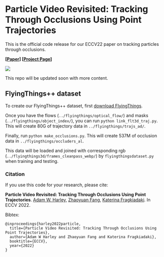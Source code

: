 # Particle Video Revisited: Tracking Through Occlusions Using Point Trajectories

This is the official code release for our ECCV22 paper on tracking particles through occlusions. 

**[[Paper](https://arxiv.org/abs/2204.04153)] [[Project Page](https://particle-video-revisited.github.io/)]**

<img src='https://particle-video-revisited.github.io/images/fig1.png'>

This repo will be updated soon with more content.

## FlyingThings++ dataset

To create our FlyingThings++ dataset, first [download FlyingThings](https://lmb.informatik.uni-freiburg.de/resources/datasets/SceneFlowDatasets.en.html).

Once you have the flows (`../flyingthings/optical_flow/`) and masks (`../flyingthings/object_index/`), you can run `python link_flt3d_traj.py`. This will create 80G of trajectory data in `../flyingthings/trajs_ad/`.

Finally, run `python make_occlusions.py`. This will create 537M of occlusion data in `../flyingthings/occluders_al`.

This data will be loaded and joined with corresponding rgb (`../flyingthings3d/frames_cleanpass_webp/`) by `flyingthingsdataset.py` when training and testing.

### Citation

If you use this code for your research, please cite:

**Particle Video Revisited: Tracking Through Occlusions Using Point Trajectories**.
[Adam W. Harley](https://cs.cmu.edu/~aharley),
[Zhaoyuan Fang](https://zfang399.github.io/),
[Katerina Fragkiadaki](http://cs.cmu.edu/~katef/). In ECCV 2022.

Bibtex:
```
@inproceedings{harley2022particle,
  title={Particle Video Revisited: Tracking Through Occlusions Using Point Trajectories},
  author={Adam W Harley and Zhaoyuan Fang and Katerina Fragkiadaki},
  booktitle={ECCV},
  year={2022}
}
```

